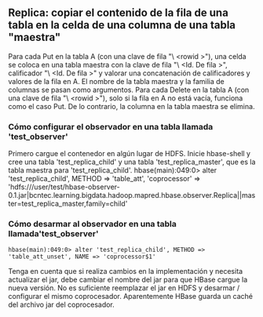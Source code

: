 Replica: copiar el contenido de la fila de una tabla en la celda de una columna de una tabla "maestra"
-----------------------------------------------------------------------------------
Para cada Put en la tabla A (con una clave de fila "\ <rowid \>"), una celda se coloca en una tabla maestra con la clave de fila "\ <Id. De fila \>", calificador "\ <Id. De fila \>" y valorar una concatenación de calificadores y valores de la fila en A. El nombre de la tabla maestra y la familia de columnas se pasan como argumentos.
Para cada Delete en la tabla A (con una clave de fila "\ <rowid \>"), solo si la fila en A no está vacía, funciona como el caso Put. De lo contrario, la columna en la tabla maestra se elimina.

### Cómo configurar el observador en una tabla llamada 'test_observer'

Primero cargue el contenedor en algún lugar de HDFS.
Inicie hbase-shell y cree una tabla 'test_replica_child' y una tabla 'test_replica_master', que es la tabla maestra para 'test_replica_child'.
    hbase(main):049:0> alter 'test_replica_child', METHOD => 'table_att', 'coprocessor' => 'hdfs:///user/test/hbase-observer-0.1.jar|bcntec.learning.bigdata.hadoop.mapred.hbase.observer.Replica||master=test_replica_master,family=child'

### Cómo desarmar al observador en una tabla llamada'test_observer'

    hbase(main):049:0> alter 'test_replica_child', METHOD => 'table_att_unset', NAME => 'coprocessor$1'
    
Tenga en cuenta que si realiza cambios en la implementación y necesita actualizar el jar, debe cambiar el nombre del jar para que HBase cargue la nueva versión. No es suficiente reemplazar el jar en HDFS y desarmar / configurar el mismo coprocesador. Aparentemente HBase guarda un caché del archivo jar del coprocesador.